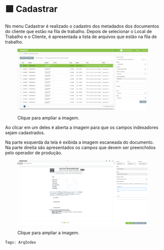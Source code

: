 # 🟩 Cadastrar

No menu Cadastrar é realizado o cadastro dos metadados dos documentos do cliente que estão na fila de trabalho. Depois de selecionar o Local de Trabalho e o Cliente, é apresentada a lista de arquivos que estão na fila de trabalho.&#x20;

<figure><img src="../.gitbook/assets/producao1.png" alt=""><figcaption><p>Clique para ampliar a imagem.</p></figcaption></figure>

Ao clicar em um deles é aberta a imagem para que os campos indexadores sejam cadastrados.&#x20;

Na parte esquerda da tela é exibida a imagem escaneada do documento. Na parte direita são apresentados os campos que devem ser preenchidos pelo operador de produção. &#x20;

<figure><img src="../.gitbook/assets/producao2.png" alt=""><figcaption><p>Clique para ampliar a imagem.</p></figcaption></figure>

```
Tags: ArqIndex
```

